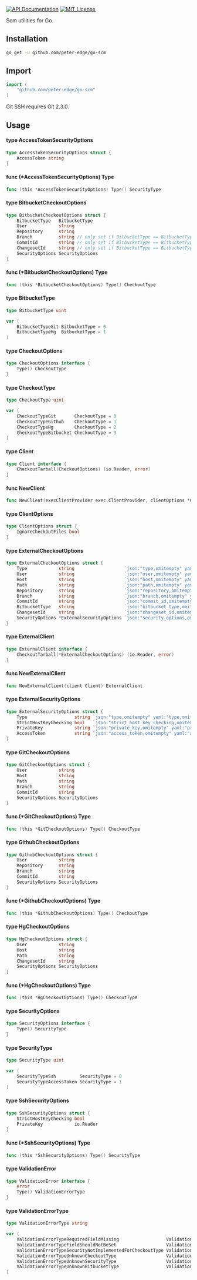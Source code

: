 [![API Documentation](http://img.shields.io/badge/api-Godoc-blue.svg?style=flat-square)](https://godoc.org/github.com/peter-edge/go-scm)
[![MIT License](http://img.shields.io/badge/license-MIT-blue.svg?style=flat-square)](https://github.com/peter-edge/go-scm/blob/master/LICENSE)

Scm utilities for Go.

## Installation
```bash
go get -u github.com/peter-edge/go-scm
```

## Import
```go
import (
    "github.com/peter-edge/go-scm"
)
```

Git SSH requires Git 2.3.0.

## Usage

#### type AccessTokenSecurityOptions

```go
type AccessTokenSecurityOptions struct {
	AccessToken string
}
```


#### func (*AccessTokenSecurityOptions) Type

```go
func (this *AccessTokenSecurityOptions) Type() SecurityType
```

#### type BitbucketCheckoutOptions

```go
type BitbucketCheckoutOptions struct {
	BitbucketType   BitbucketType
	User            string
	Repository      string
	Branch          string // only set if BitbucketType == BitbucketTypeGit
	CommitId        string // only set if BitbucketType == BitbucketTypeGit
	ChangesetId     string // only set if BitbucketType == BitbucketTypeHg
	SecurityOptions SecurityOptions
}
```


#### func (*BitbucketCheckoutOptions) Type

```go
func (this *BitbucketCheckoutOptions) Type() CheckoutType
```

#### type BitbucketType

```go
type BitbucketType uint
```


```go
var (
	BitbucketTypeGit BitbucketType = 0
	BitbucketTypeHg  BitbucketType = 1
)
```

#### type CheckoutOptions

```go
type CheckoutOptions interface {
	Type() CheckoutType
}
```


#### type CheckoutType

```go
type CheckoutType uint
```


```go
var (
	CheckoutTypeGit       CheckoutType = 0
	CheckoutTypeGithub    CheckoutType = 1
	CheckoutTypeHg        CheckoutType = 2
	CheckoutTypeBitbucket CheckoutType = 3
)
```

#### type Client

```go
type Client interface {
	CheckoutTarball(CheckoutOptions) (io.Reader, error)
}
```


#### func  NewClient

```go
func NewClient(execClientProvider exec.ClientProvider, clientOptions *ClientOptions) Client
```

#### type ClientOptions

```go
type ClientOptions struct {
	IgnoreCheckoutFiles bool
}
```


#### type ExternalCheckoutOptions

```go
type ExternalCheckoutOptions struct {
	Type            string                   `json:"type,omitempty" yaml:"type,omitempty"`
	User            string                   `json:"user,omitempty" yaml:"user,omitempty"`
	Host            string                   `json:"host,omitempty" yaml:"host,omitempty"`
	Path            string                   `json:"path,omitempty" yaml:"path,omitempty"`
	Repository      string                   `json:"repository,omitempty" yaml:"repository,omitempty"`
	Branch          string                   `json:"branch,omitempty" yaml:"branch,omitempty"`
	CommitId        string                   `json:"commit_id,omitempty" yaml:"commit_id,omitempty"`
	BitbucketType   string                   `json:"bitbucket_type,omitempty" yaml:"bitbucket_type,omitempty"`
	ChangesetId     string                   `json:"changeset_id,omitempty" yaml:"changeset_id,omitempty"`
	SecurityOptions *ExternalSecurityOptions `json:"security_options,omitempty" yaml:"security_options,omitempty"`
}
```


#### type ExternalClient

```go
type ExternalClient interface {
	CheckoutTarball(*ExternalCheckoutOptions) (io.Reader, error)
}
```


#### func  NewExternalClient

```go
func NewExternalClient(client Client) ExternalClient
```

#### type ExternalSecurityOptions

```go
type ExternalSecurityOptions struct {
	Type                  string `json:"type,omitempty" yaml:"type,omitempty"`
	StrictHostKeyChecking bool   `json:"strict_host_key_checking,omitempty" yaml:"strict_host_key_checking,omitempty"`
	PrivateKey            string `json:"private_key,omitempty" yaml:"private_key,omitempty"`
	AccessToken           string `json:"access_token,omitempty" yaml:"access_token,omitempty"`
}
```


#### type GitCheckoutOptions

```go
type GitCheckoutOptions struct {
	User            string
	Host            string
	Path            string
	Branch          string
	CommitId        string
	SecurityOptions SecurityOptions
}
```


#### func (*GitCheckoutOptions) Type

```go
func (this *GitCheckoutOptions) Type() CheckoutType
```

#### type GithubCheckoutOptions

```go
type GithubCheckoutOptions struct {
	User            string
	Repository      string
	Branch          string
	CommitId        string
	SecurityOptions SecurityOptions
}
```


#### func (*GithubCheckoutOptions) Type

```go
func (this *GithubCheckoutOptions) Type() CheckoutType
```

#### type HgCheckoutOptions

```go
type HgCheckoutOptions struct {
	User            string
	Host            string
	Path            string
	ChangesetId     string
	SecurityOptions SecurityOptions
}
```


#### func (*HgCheckoutOptions) Type

```go
func (this *HgCheckoutOptions) Type() CheckoutType
```

#### type SecurityOptions

```go
type SecurityOptions interface {
	Type() SecurityType
}
```


#### type SecurityType

```go
type SecurityType uint
```


```go
var (
	SecurityTypeSsh         SecurityType = 0
	SecurityTypeAccessToken SecurityType = 1
)
```

#### type SshSecurityOptions

```go
type SshSecurityOptions struct {
	StrictHostKeyChecking bool
	PrivateKey            io.Reader
}
```


#### func (*SshSecurityOptions) Type

```go
func (this *SshSecurityOptions) Type() SecurityType
```

#### type ValidationError

```go
type ValidationError interface {
	error
	Type() ValidationErrorType
}
```


#### type ValidationErrorType

```go
type ValidationErrorType string
```


```go
var (
	ValidationErrorTypeRequiredFieldMissing                  ValidationErrorType = "RequiredFieldMissing"
	ValidationErrorTypeFieldShouldNotBeSet                   ValidationErrorType = "FieldShouldNotBeSet"
	ValidationErrorTypeSecurityNotImplementedForCheckoutType ValidationErrorType = "SecurityNotImplementedForCheckoutType"
	ValidationErrorTypeUnknownCheckoutType                   ValidationErrorType = "UnknownCheckoutType"
	ValidationErrorTypeUnknownSecurityType                   ValidationErrorType = "UnknownSecurityType"
	ValidationErrorTypeUnknownBitbucketType                  ValidationErrorType = "UnknownBitbucketType"
)
```
